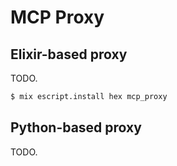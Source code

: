 # MCP Proxy

## Elixir-based proxy

TODO.

```bash
$ mix escript.install hex mcp_proxy
```

## Python-based proxy

TODO.
